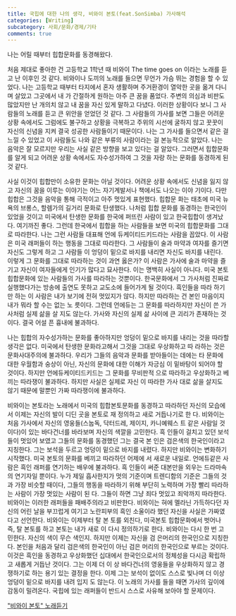 ```yaml
---
title: 국힙에 대한 나의 생각, 비와이 본토(feat.SonSimba) 가사해석
categories: [Writing]
subcategory: 사회/문화/경제/기타
comments: true
---
```


나는 어릴 때부터 힙합문화를 동경해왔다.  

처음 제대로 좋아한 건 고등학교 1학년 때 비와이 The time goes on 이라는 노래를 듣고 난 이후인 것 같다. 비와이나 도끼의 노래를 들으면 무언가 가슴 뛰는 경험을 할 수 있었다. 나는 고등학교 때부터  타지에서 혼자 생활하며 주거환경이 열악한 곳을 옮겨 다니며 살았고 그곳에서 내  가 간절하게 원하는 아주 큰 꿈을 품었다. 주변의 의심과 비판도 많았지만 난 개의치 않고 내 꿈을 자신 있게 말하고 다녔다. 이러한 상황이다 보니 그 사람들의 노래를 듣고 큰 위안을 얻었던 것 같다. 그 사람들의 가사를 보면 그들은 어려운 상황  속에서도 그럼에도 불구하고 상황을 극복하고 주위의 시선에 굴하지 않고 꿋꿋이  자신의 신념을 지켜 결국 성공한 사람들이기 때문이다. 나는 그 가사를 들으면서  같은 걸 느낄 수 있었고 이 사람들도 나와 같은 부류의 사람이라는 걸 본능적으로  알았다. 나는 음악은 잘 모르지만 우리는 사실 같은 방향을 보고 있다는 걸 알았다.  그러면서 힙합문화를 알게 되고 어려운 상황 속에서도 자수성가하여 그 것을 자랑  하는 문화를 동경하게 된 것 같다.  

사실 이것이 힙합만이 소유한 문화는 아닐 것이다. 어려운 상황 속에서도 신념을  잃지 않고 자신의 꿈을 이루는 이야기는 어느 자기계발서나 책에서도 나오는 이야  기이다. 다만 힙합은 그것을 음악을 통해 극적이고 아주 멋있게 표현했다. 힙합문  화는 태초에 미국 뉴욕의 브롱스, 할렘가의 길거리 문화로 탄생했다. 나처럼 힙합  문화를 동경하는 한국인이 있었을 것이고 미국에서 탄생한 문화를 한국에 퍼뜨린  사람이 있고 한국힙합이 생겨났다. 여기까진 좋다. 그런데 한국에서 힙합을 하는  사람들을 보면 미국의 힙합문화를 그대로 따라한다. 나는 그런 사람들 대표해 언에  듀케이티드키드라는 사람을 꼽았다. 이 사람은 미국 래퍼들이 하는 행동을 그대로  따라한다. 그 사람들이 술과 마약과 여자를 즐기면 자신도 그렇게 하고 그 사람들  이 엉덩이 밑으로 바지를 내리면 자신도 바지를 내린다. 이렇게 그 문화를 그대로  따라하는 것이 과연 옳은가?  이 사람은 가사에 술과 마약을 즐기고 자신이 여자들에게 인기가 많다고 묘사한다.  이는 명백히 사실이 아니다. 미국 본토 힙합문화에 있는 사람들의 가사를 따라하는  것뿐이다. 한국문화에서 그 가사처럼 진짜로 실행했다가는 방송에 출연도 못하고  교도소에 들어가게 될 것이다. 흑인들을 따라 하기만 하는 이 사람은 내가 보기에  전혀 멋있지가 않다. 하지만 따라하는 건 본인 마음이지 내가 뭐라 할 수는 없는 노  릇이다. 그런데 언에듀는 그 문화를 따라하지만 자신이 쓴 가사처럼 실제 삶을 살  지도 않는다. 가사와 자신의 실제 삶 사이에 큰 괴리가 존재하는 것이다. 결국 어설  픈 흉내에 불과하다.  

나는 힙합의 자수성가하는 문화를 좋아하지만 엉덩이 밑으로 바지를 내리는 것을  따라할 생각은 없다. 미국에서 탄생한 문화라고해서 그것을 그대로 우상화하고 따    라하는 것은 문화사대주의에 불과하다. 우리가 그들의 음악과 문화를 받아들이는  데에는 타 문화에 대한 우월함과 숭상이 아닌, 자신의 문화에 대한 이해가 자긍심  이 밑바탕이 되어야 할 것이다. 하지만 언에듀케이티드키드는 그 문화를 무비판적  으로 따라하고 우상화하고 베끼는 따라쟁이 불과하다. 하지만 사실은 실제로 자신  이 따라한 가사 대로 삶을 살지도 않기 때문에 말뿐인 가짜 따라쟁이에 불과하다.  

비와이는 본토라는 노래에서 미국의 힙합본토문화를 동경하고 따라하던 자신의  모습에서 이제는 자신의 발이 디딘 곳을 본토로 재 정의하고 새로 거듭나기로 한  다. 비와이는 처음 가사에서 자신의 영웅들(스눕독, 닥터드레, 제이지, 카니예웨스  트 같은 사람일 것이다)이 있는 바다건너를 바라보며 자신의 색깔을 고민한다. 흑  인들이 걸치고 있던 보석들이 멋있어 보였고 그들의 문화를 동경했던 그는 결국 본  인은 검은색의 한국인이라고 지칭한다. 그는 보석을 두르고 엉덩이 밑으로 바지를  내렸다.  하지만 비와이는 변화하기 시작했다. 미국 본토의 문화를 베끼고 따라하던 어제에  서 새로운 내일로. 언에듀같은 사람은 흑인 래퍼를 연기하는 배우에 불과하다. 흑  인들이 써준 대본만을 외우는 드라마속의 연기자일 뿐이다. 누가 제일 흡사한지가  멋의 기준이며 트렌디함의 기준은 그들의 것과 가장 비슷할 때이다, 그들의 행동을  따라하기 위해 부단히 노력하며 가장 빨리 따라하는 사람이 가장 멋있는 사람이 된  다. 그들이 하면 그냥 죄다 멋있고 죄악까지 따라한다. 비와이는 이러한 래퍼들을  패배주의라고 비판한다.  비와이는 혀에 멜라닌 가득하다던 자신의 어린 날을 부끄럽게 여기고 노란피부의  흑인 소울이라 했던 자신을 사실은 가짜였다고 선언한다. 비와이는 이제부터 탈 본  토를 외친다, 미국본토 힙합문화에서 벗어나 즉, 탈 본토를 하고 본토는 내가 새로  이 다시 정의하기로 한다.  비와이는 다시 한 번 고민한다. 자신의 색이 무슨 색인지. 하지만 이제는 자신을 검  은머리의 한국인으로 지칭한다. 본인을 처음과 달리 검은색의 한국인이 아닌 검은  머리의 한국인으로 부르는 것이다. 이것은 흑인을 동경하고 우상화했던 십대에서  한국인으로서의 정체성을 다시금 확립하고 새롭게 거듭난 것이다. 그는 이제 더 이  상 바다건너의 영웅들을 우상화하지 않고 경쟁하기로 하는 용기 있는 결정을 한다.  이제 그는 보석이 없이도 스스로 빛나며 더 이상 엉덩이 밑으로 바지를 내려 입지  도 않는다.  이 노래의 가사를 들을 때면 가사의 깊이에 감동이 밀려온다. 국힙에 있는 래퍼들이 반드시 스스로 사유해 보아야 할 문제이다.

["비와이 본토" 노래듣기](https://youtu.be/XV3mMoqW3Z0?si=C9YRCx2d_ON2jeXf)